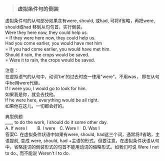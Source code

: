 >### 虚拟条件句的倒装
 	
虚拟条件句的从句部分如果含有were, should, 或had, 可将if省略，再把were, should或had 移到从句句首，实行倒装。  <br>
Were they here now, they could help us.  <br>
= If they were here now, they could help us.  <br>
Had you come earlier, you would have met him  <br>
= If you had come earlier, you would have met him.　  <br>
Should it rain, the crops would be saved.  <br>
= Were it to rain, the crops would be saved.

注意：  <br>
在虚拟语气的从句中，动词'be'的过去时态一律用"were"，不用was， 即在从句中be用were代替。  <br>
If I were you, I would go to look for him.  <br>
如果我是你，就会去找他。  <br>
If he were here, everything would be all right.   <br>
如果他在这儿，一切都会好的。  <br>

典型例题  <br>
*____* to do the work, I should do it some other day.  <br>
A. If were I　　 B. I were　C. Were I　D. Was I   <br>
答案C. 在虚拟条件状语中如果有were, should, had这三个词，通常将if省略，主语提前, 变成 were, should, had +主语的形式。但要注意，在虚拟条件状语从句中，省略连词的倒装形式的句首不能用动词的缩略形式。如我们可说 Were I not to do., 而不能说 Weren't I to do.


